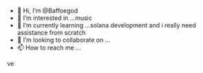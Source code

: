 - 👋 Hi, I’m @Baffoegod
- 👀 I’m interested in ...music
- 🌱 I’m currently learning ...solana development and i really need assistance from scratch
- 💞️ I’m looking to collaborate on ...
- 📫 How to reach me ...

<!---
Baffoegod/Baffoegod is a ✨ special ✨ repository because its `README.md` (this file) appears on your GitHub profile.
You can click the Preview link to take a look at your changes.
--->
ve
